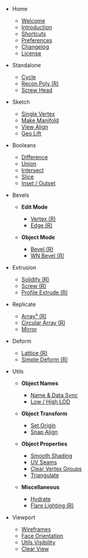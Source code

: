- Home
    
    - [Welcome](/)
    - [Introduction](/getting-started/introduction)
    - [Shortcuts](/getting-started/shortcuts)
    - [Preferences](/getting-started/preferences)
    - [Changelog](/getting-started/changelog)
    - [License](/getting-started/license)

- Standalone

    - [Cycle](/standalone/cycle)
    - [Recon Poly (R)](/standalone/recon-poly)
    - [Screw Head](/standalone/screw-head)

- Sketch

    - [Single Vertex](/sketch/single-vertex)
    - [Make Manifold](/sketch/make-manifold)
    - [View Align](/sketch/view-align)
    - [Geo Lift](/sketch/geo-lift)

- Booleans

    - [Difference](/booleans/difference)
    - [Union](/booleans/union)
    - [Intersect](/booleans/intersect)
    - [Slice](/booleans/slice)
    - [Inset / Outset](/booleans/inset-outset)

- Bevels

    - **Edit Mode**
        - [Vertex (R)](/bevels/vertex)
        - [Edge (R)](/bevels/edge)

    - **Object Mode**
        - [Bevel (R)](/bevels/bevel)
        - [WN Bevel (R)](/bevels/wn-bevel)

- Extrusion

    - [Solidify (R)](/extrusion/solidify)
    - [Screw (R)](/extrusion/screw)
    - [Profile Extrude (R)](/extrusion/profile-extrude)

- Replicate

    - [Array³ (R)](/replicate/array-cubed)
    - [Circular Array (R)](/replicate/circular-array)
    - [Mirror](/replicate/mirror)

- Deform

    - [Lattice (R)](/deform/lattice)
    - [Simple Deform (R)](/deform/simple-deform)

- Utils

    - **Object Names**
        - [Name & Data Sync](/utils/name-data-sync)
        - [Low / High LOD](/utils/low-high-lod)

    - **Object Transform**
        - [Set Origin](/utils/set-origin)
        - [Snap Align](/utils/snap-align)

    - **Object Properties**
        - [Smooth Shading](/utils/smooth-shading)
        - [UV Seams](/utils/uv-seams)
        - [Clear Vertex Groups](/utils/clear-vertex-groups)
        - [Triangulate](/utils/triangulate)
    
    - **Miscellaneous**
        - [Hydrate](/utils/hydrate)
        - [Flare Lighting (R)](/utils/flare-lighting)

- Viewport

    - [Wireframes](/utils/wireframes)
    - [Face Orientation](/utils/face-orientation)
    - [Utils Visibility](/utils/utils-visibility)
    - [Clear View](/utils/clear-view)